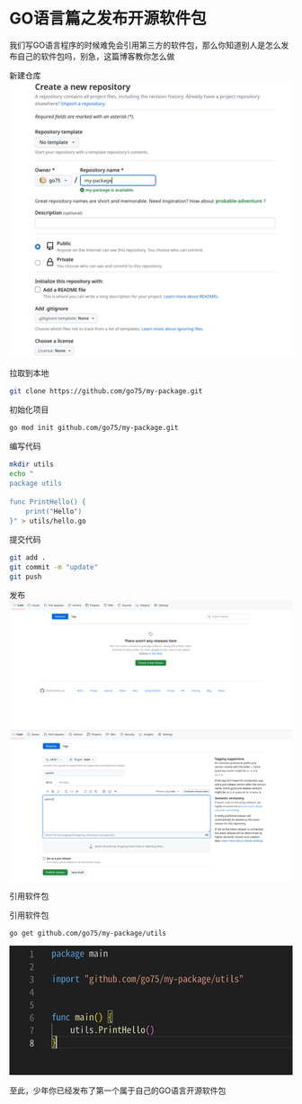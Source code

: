 # GO语言篇之发布开源软件包

我们写GO语言程序的时候难免会引用第三方的软件包，那么你知道别人是怎么发布自己的软件包吗，别急，这篇博客教你怎么做

新建仓库
![Alt text](assets/images/1.png)

拉取到本地
```sh
git clone https://github.com/go75/my-package.git
```

初始化项目
```sh
go mod init github.com/go75/my-package.git
```

编写代码
```sh
mkdir utils
echo "
package utils

func PrintHello() {
    print("Hello")
}" > utils/hello.go
```

提交代码
```sh
git add .
git commit -m "update"
git push
```

发布
![Alt text](assets/images/2.png)
![Alt text](assets/images/3.png)

引用软件包

引用软件包
```sh
go get github.com/go75/my-package/utils
```
![Alt text](assets/images/4.png)


至此，少年你已经发布了第一个属于自己的GO语言开源软件包